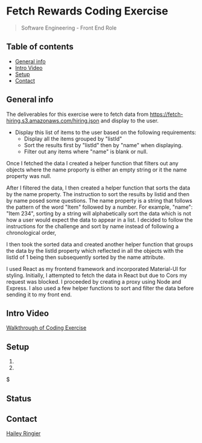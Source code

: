 # Fetch Rewards Coding Exercise
> Software Engineering - Front End Role

## Table of contents
* [General info](#general-info)
* [Intro Video](#intro-video)
* [Setup](#setup)
* [Contact](#contact)

## General info
The deliverables for this exercise were to fetch data from https://fetch-hiring.s3.amazonaws.com/hiring.json and display to the user. 

* Display this list of items to the user based on the following requirements:
    * Display all the items grouped by "listId"
    * Sort the results first by "listId" then by "name" when displaying.
    * Filter out any items where "name" is blank or null.

Once I fetched the data I created a helper function that filters out any objects where the name proporty is either an empty string or it the name property was null. 

After I filtered the data, I then created a helper function that sorts the data by the name property. The instruction to sort the results by listid and then by name posed some questions. The name property is a string that follows the pattern of the word "Item" followed by a number. For example, "name": "Item 234", sorting by a string will alphabetically sort the data which is not how a user would expect the data to appear in a list. I decided to follow the instructions for the challenge and sort by name instead of following a chronological order, 

I then took the sorted data and created another helper function that groups the data by the listId property which reflected in all the objects with the listId of 1 being then subsequently sorted by the name attribute. 

I used React as my frontend framework and incorporated Material-UI for styling. Initially, I attempted to fetch the data in React but due to Cors my request was blocked. I proceeded by creating a proxy using Node and Express. I also used a few helper functions to sort and filter the data before sending it to my front end. 


## Intro Video
[Walkthrough of Coding Exercise]()

## Setup
1. 
1.  
  $ 

## Status


## Contact
[Hailey Ringier](https://www.linkedin.com/in/hailey-ringier/) 




